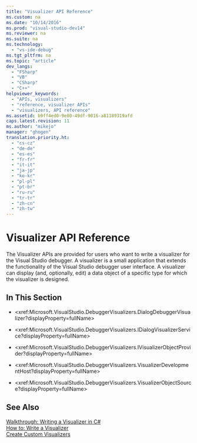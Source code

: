 ```yaml
---
title: "Visualizer API Reference"
ms.custom: na
ms.date: "10/14/2016"
ms.prod: "visual-studio-dev14"
ms.reviewer: na
ms.suite: na
ms.technology: 
  - "vs-ide-debug"
ms.tgt_pltfrm: na
ms.topic: "article"
dev_langs: 
  - "FSharp"
  - "VB"
  - "CSharp"
  - "C++"
helpviewer_keywords: 
  - "APIs, visualizers"
  - "reference, visualizer APIs"
  - "visualizers, API reference"
ms.assetid: b9ff4ed0-9e80-49df-9016-a81189319afd
caps.latest.revision: 11
ms.author: "mikejo"
manager: "ghogen"
translation.priority.ht: 
  - "cs-cz"
  - "de-de"
  - "es-es"
  - "fr-fr"
  - "it-it"
  - "ja-jp"
  - "ko-kr"
  - "pl-pl"
  - "pt-br"
  - "ru-ru"
  - "tr-tr"
  - "zh-cn"
  - "zh-tw"
---
```

# Visualizer API Reference
The Visualizer APIs are provided for users who want to write a visualizer for the Visual Studio debugger. A visualizer is a small application that extends the functionality of the Visual Studio debugger user interface. A visualizer can display (and, optionally, edit) a data object of a specific type for which the visualizer is designed.  
  
## In This Section  
  
-   \<xref:Microsoft.VisualStudio.DebuggerVisualizers.DialogDebuggerVisualizer?displayProperty=fullName>  
  
-   \<xref:Microsoft.VisualStudio.DebuggerVisualizers.IDialogVisualizerService?displayProperty=fullName>  
  
-   \<xref:Microsoft.VisualStudio.DebuggerVisualizers.IVisualizerObjectProvider?displayProperty=fullName>  
  
-   \<xref:Microsoft.VisualStudio.DebuggerVisualizers.VisualizerDevelopmentHost?displayProperty=fullName>  
  
-   \<xref:Microsoft.VisualStudio.DebuggerVisualizers.VisualizerObjectSource?displayProperty=fullName>  
  
## See Also  
 [Walkthrough: Writing a Visualizer in C#](../debugger/walkthrough--writing-a-visualizer-in-csharp.md)   
 [How to: Write a Visualizer](../debugger/how-to--write-a-visualizer.md)   
 [Create Custom Visualizers](../debugger/create-custom-visualizers-of-data.md)